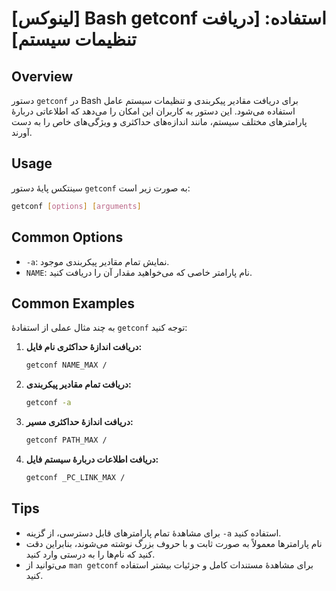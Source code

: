 # [لینوکس] Bash getconf استفاده: [دریافت تنظیمات سیستم]

## Overview
دستور `getconf` در Bash برای دریافت مقادیر پیکربندی و تنظیمات سیستم عامل استفاده می‌شود. این دستور به کاربران این امکان را می‌دهد که اطلاعاتی دربارهٔ پارامترهای مختلف سیستم، مانند اندازه‌های حداکثری و ویژگی‌های خاص را به دست آورند.

## Usage
سینتکس پایهٔ دستور `getconf` به صورت زیر است:

```bash
getconf [options] [arguments]
```

## Common Options
- `-a`: نمایش تمام مقادیر پیکربندی موجود.
- `NAME`: نام پارامتر خاصی که می‌خواهید مقدار آن را دریافت کنید.

## Common Examples
به چند مثال عملی از استفادهٔ `getconf` توجه کنید:

1. **دریافت اندازهٔ حداکثری نام فایل:**
   ```bash
   getconf NAME_MAX /
   ```

2. **دریافت تمام مقادیر پیکربندی:**
   ```bash
   getconf -a
   ```

3. **دریافت اندازهٔ حداکثری مسیر:**
   ```bash
   getconf PATH_MAX /
   ```

4. **دریافت اطلاعات دربارهٔ سیستم فایل:**
   ```bash
   getconf _PC_LINK_MAX /
   ```

## Tips
- برای مشاهدهٔ تمام پارامترهای قابل دسترسی، از گزینه `-a` استفاده کنید.
- نام پارامترها معمولاً به صورت ثابت و با حروف بزرگ نوشته می‌شوند، بنابراین دقت کنید که نام‌ها را به درستی وارد کنید.
- می‌توانید از `man getconf` برای مشاهدهٔ مستندات کامل و جزئیات بیشتر استفاده کنید.